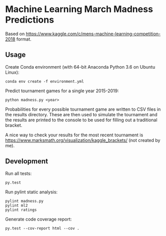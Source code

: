 # Machine Learning March Madness Predictions

Based on https://www.kaggle.com/c/mens-machine-learning-competition-2018 format.

## Usage

Create Conda environment (with 64-bit Anaconda Python 3.6 on Ubuntu Linux):

`conda env create -f environment.yml`

Predict tournament games for a single year 2015-2019:

`python madness.py <year>`

Probabilities for every possible tournament game are written to CSV files in the results directory. These are then used to simulate the tournament and the results are printed to the console to be used for filling out a traditional bracket.

A nice way to check your results for the most recent tournament is https://www.marksmath.org/visualization/kaggle_brackets/ (not created by me).

## Development

Run all tests:

`py.test`

Run pylint static analysis:

```
pylint madness.py
pylint ml2
pylint ratings
```

Generate code coverage report:

`py.test --cov-report html --cov .`
